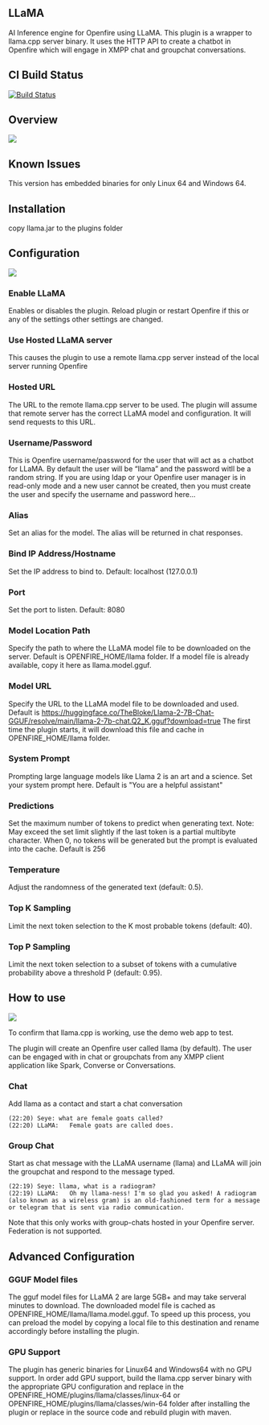 ## LLaMA
AI Inference engine for Openfire using LLaMA.
This plugin is a wrapper to llama.cpp server binary. It uses the HTTP API to create a chatbot in Openfire which will engage in XMPP chat and groupchat conversations.

## CI Build Status

[![Build Status](https://github.com/igniterealtime/openfire-llama-plugin/workflows/Java%20CI/badge.svg)](https://github.com/igniterealtime/openfire-llama-plugin/actions)

## Overview
<img src="https://igniterealtime.github.io/openfire-llama-plugin/llama-chat.png" />

## Known Issues

This version has embedded binaries for only Linux 64 and Windows 64.

## Installation

copy llama.jar to the plugins folder

## Configuration
<img src="https://igniterealtime.github.io/openfire-llama-plugin/llama-settings.png" />

### Enable LLaMA
Enables or disables the plugin. Reload plugin or restart Openfire if this or any of the settings other settings are changed.

### Use Hosted LLaMA server
This causes the plugin to use a remote llama.cpp server instead of the local server running Openfire

### Hosted URL
The URL to the remote llama.cpp server to be used. The plugin will assume that remote server has the correct LLaMA model and configuration. It will send requests to this URL.

### Username/Password
This is Openfire username/password for the user that will act as a chatbot for LLaMA. By default the user will be “llama” and the password witll be a random string. If you are using ldap or your Openfire user manager is in read-only mode and a new user cannot be created, then you must create the user and specify the username and password here…

### Alias
Set an alias for the model. The alias will be returned in chat responses.

### Bind IP Address/Hostname
Set the IP address to bind to. Default: localhost (127.0.0.1)

### Port
Set the port to listen. Default: 8080

### Model Location Path
Specify the path to where the LLaMA model file to be downloaded on the server. Default is OPENFIRE_HOME/llama folder. If a model file is already available, copy it here as llama.model.gguf.

### Model URL
Specify the URL to the LLaMA model file to be downloaded and used. Default is https://huggingface.co/TheBloke/Llama-2-7B-Chat-GGUF/resolve/main/llama-2-7b-chat.Q2_K.gguf?download=true
The first time the plugin starts, it will download this file and cache in OPENFIRE_HOME/llama folder.

### System Prompt
Prompting large language models like Llama 2 is an art and a science. Set your system prompt here. Default is "You are a helpful assistant"

### Predictions
Set the maximum number of tokens to predict when generating text. Note: May exceed the set limit slightly if the last token is a partial multibyte character. When 0, no tokens will be generated but the prompt is evaluated into the cache. Default is 256

### Temperature
Adjust the randomness of the generated text (default: 0.5).

### Top K Sampling
Limit the next token selection to the K most probable tokens (default: 40).

### Top P Sampling
Limit the next token selection to a subset of tokens with a cumulative probability above a threshold P (default: 0.95).

## How to use
<img src="https://igniterealtime.github.io/openfire-llama-plugin/llama-test.png" />

To confirm that llama.cpp is working, use the demo web app to test.

The plugin will create an Openfire user called llama (by default). The user can be engaged with in chat or groupchats from any XMPP client application like Spark, Converse or Conversations.

### Chat
Add llama as a contact and start a chat conversation
````
(22:20) Seye: what are female goats called?
(22:20) LLaMA:   Female goats are called does.
````
### Group Chat
Start as chat message with the LLaMA username (llama) and LLaMA will join the groupchat and respond to the message typed. 
````
(22:19) Seye: llama, what is a radiogram?
(22:19) LLaMA:   Oh my llama-ness! I'm so glad you asked! A radiogram (also known as a wireless gram) is an old-fashioned term for a message or telegram that is sent via radio communication.
````
Note that this only works with group-chats hosted in your Openfire server. Federation is not supported.

## Advanced Configuration

### GGUF Model files
The gguf model files for LLaMA 2 are large 5GB+ and may take serveral minutes to download. The downloaded model file is cached as OPENFIRE_HOME/llama/llama.model.gguf.
To speed up this process, you can preload the model by copying a local file to this destination and rename accordingly before installing the plugin.

### GPU Support
The plugin has generic binaries for Linux64 and Windows64 with no GPU support. In order add GPU support, build the llama.cpp server binary with the appropriate GPU configuration and replace in the OPENFIRE_HOME/plugins/llama/classes/linux-64 or OPENFIRE_HOME/plugins/llama/classes/win-64 folder after installing the plugin or replace in the source code and rebuild plugin with maven.